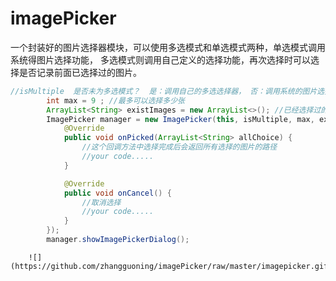# imagePicker
一个封装好的图片选择器模块，可以使用多选模式和单选模式两种，单选模式调用系统得图片选择功能，
多选模式则调用自己定义的选择功能，再次选择时可以选择是否记录前面已选择过的图片。
```java
//isMultiple  是否未为多选模式？  是：调用自己的多选选择器， 否：调用系统的图片选择器
        int max = 9 ; //最多可以选择多少张
        ArrayList<String> existImages = new ArrayList<>(); //已经选择过的图片集合
        ImagePicker manager = new ImagePicker(this, isMultiple, max, existImages, new CallBack.ImagePickerListener() {
            @Override
            public void onPicked(ArrayList<String> allChoice) {
                //这个回调方法中选择完成后会返回所有选择的图片的路径
                //your code.....
            }

            @Override
            public void onCancel() {
                //取消选择
                //your code.....
            }
        });
        manager.showImagePickerDialog();
```
        ![](https://github.com/zhangguoning/imagePicker/raw/master/imagepicker.gif)
